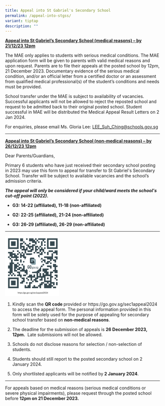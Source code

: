 ```yaml
---
title: Appeal into St Gabriel's Secondary School
permalink: /appeal-into-stgss/
variant: tiptap
description: ""
---
```

<p><strong><u>Appeal into St Gabriel’s Secondary School (medical reasons) – by 21/12/23 12pm</u></strong></p><p>The MAE only applies to students with serious medical conditions. The MAE application form will be given to parents with valid medical reasons and upon request. Parents are to file their appeals at the posted school by 12pm, 21 December 2023. Documentary evidence of the serious medical condition, and/or an official letter from a certified doctor or an assessment from qualified medical professional(s) of the student’s conditions and needs must be provided.</p><p>School transfer under the MAE is subject to availability of vacancies. Successful applicants will not be allowed to reject the reposted school and request to be admitted back to their original posted school. Student successful in MAE will be distributed the Medical Appeal Result Letters on 2 Jan 2024.</p><p>For enquiries, please email Ms. Gloria Lee: <a href="mailto:LEE_Suh_Ching@schools.gov.sg" rel="noopener noreferrer nofollow" target="_blank">LEE_Suh_Ching@schools.gov.sg</a></p><hr><p><strong><u>Appeal into St Gabriel’s Secondary School (non-medical reasons) – by 26/12/23 12pm</u></strong></p><p>Dear Parents/Guardians,</p><p>Primary 6 students who have just received their secondary school posting in 2023 may use this form to appeal for transfer to St Gabriel's Secondary School. Transfer will be subject to available vacancies and the school’s admission criteria.</p><p><strong><em>The appeal will only be considered if your child/ward meets the school's cut-off point (2022).</em></strong></p><ul data-tight="true" class="tight"><li><p><strong>G3: 14-22 (affiliated), 11-18 (non-affiliated)</strong></p></li><li><p><strong>G2: 22-25 (affiliated), 21-24 (non-affiliated)</strong></p></li><li><p><strong>G3: 26-29 (affiliated), 26-29 (non-affiliated)</strong></p></li></ul><hr><p></p><div class="isomer-image-wrapper"><img style="width: 35%;" height="auto" width="100%" alt="" src="/images/School Announcement/2023/Appeal_2024.png"></div><p></p><ol data-tight="true" class="tight"><li><p>Kindly scan the <strong>QR code </strong>provided or <a rel="noopener noreferrer nofollow" target="_blank">https://go.gov.sg/sec1appeal2024</a> to access the appeal form. The personal information provided in this form will be solely used for the purpose of appealing for secondary school transfer based on <strong>non-medical reasons</strong>.&nbsp;</p></li><li><p>The deadline for the submission of appeals is <strong>26 December 2023, 12pm.</strong>&nbsp; Late submissions will not be allowed.</p></li><li><p>Schools do not disclose reasons for selection / non-selection of students.&nbsp;</p></li><li><p>Students should still report to the posted secondary school on 2 January 2024.</p></li><li><p>Only shortlisted applicants will be notified by<strong> 2 January 2024</strong>.</p></li></ol><hr><p>For appeals based on medical reasons (serious medical conditions or severe physical impairments), please request through the posted school before <strong>12pm on 21 December 2023.</strong></p><p></p>